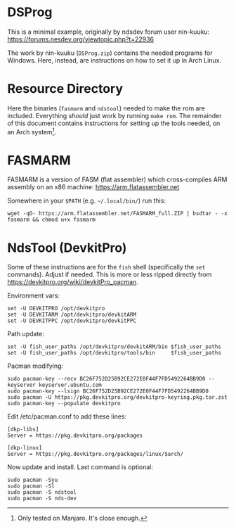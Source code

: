 
# DSProg

This is a minimal example, originally by ndsdev forum user nin-kuuku:
<https://forums.nesdev.org/viewtopic.php?t=22936>

The work by nin-kuuku (`DSProg.zip`) contains the needed programs for Windows.
Here, instead, are instructions on how to set it up in Arch Linux.



# Resource Directory

Here the binaries (`fasmarm` and `ndstool`) needed to make the rom are
included.
Everything *should* just work by running `make rom`.
The remainder of this document contains instructions for setting up the tools 
needed, on an Arch system[^manjaro].

[^manjaro]: Only tested on Manjaro. It's close enough.



# FASMARM

FASMARM is a version of FASM (flat assembler) which cross-compiles ARM assembly 
on an x86 machine: <https://arm.flatassembler.net>

Somewhere in your `$PATH` (e.g. `~/.local/bin/`) run this:

```
wget -qO- https://arm.flatassembler.net/FASMARM_full.ZIP | bsdtar - -x fasmarm && chmod u+x fasmarm
```


# NdsTool (DevkitPro)

Some of these instructions are for the `fish` shell (specifically the 
`set` commands). Adjust if needed. This is more or less ripped directly from 
<https://devkitpro.org/wiki/devkitPro_pacman>.

Environment vars:

```
set -U DEVKITPRO /opt/devkitpro
set -U DEVKITARM /opt/devkitpro/devkitARM
set -U DEVKITPPC /opt/devkitpro/devkitPPC
```

Path update:

```
set -U fish_user_paths /opt/devkitpro/devkitARM/bin $fish_user_paths
set -U fish_user_paths /opt/devkitpro/tools/bin     $fish_user_paths
```

Pacman modifying:

```
sudo pacman-key --recv BC26F752D25B92CE272E0F44F7FD5492264BB9D0 --keyserver keyserver.ubuntu.com
sudo pacman-key --lsign BC26F752D25B92CE272E0F44F7FD5492264BB9D0
sudo pacman -U https://pkg.devkitpro.org/devkitpro-keyring.pkg.tar.zst
sudo pacman-key --populate devkitpro
```

Edit /etc/pacman.conf to add these lines:

```
[dkp-libs]
Server = https://pkg.devkitpro.org/packages

[dkp-linux]
Server = https://pkg.devkitpro.org/packages/linux/$arch/
```

Now update and install. Last command is optional:

```
sudo pacman -Syu
sudo pacman -Sl
sudo pacman -S ndstool
sudo pacman -S nds-dev
```





